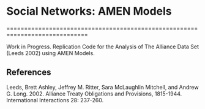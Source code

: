 # Social Networks: AMEN Models
=============================================================================

Work in Progress. Replication Code for the Analysis of The Alliance Data Set (Leeds 2002) using AMEN Models.







## References
Leeds, Brett Ashley, Jeffrey M. Ritter, Sara McLaughlin Mitchell, and Andrew G. Long. 2002. Alliance Treaty Obligations and Provisions, 1815-1944. International Interactions 28: 237-260.